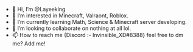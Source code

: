 - 👋 Hi, I’m @Layeeking 
- 👀 I’m interested in Minecraft, Valraont, Roblox.
- 🌱 I’m currently learning Math, Science & Minecraft server developing.
- 💞️ I’m looking to collaborate on nothing at all lol.
- 📫 How to reach me {Discord :- Invinsible_XD#8388} feel free to dm me? Add me!



<!---
Layeekinguwu/Layeekinguwu is a ✨ special ✨ repository because its `README.md` (this file) appears on your GitHub profile.
You can click the Preview link to take a look at your changes.
--->

